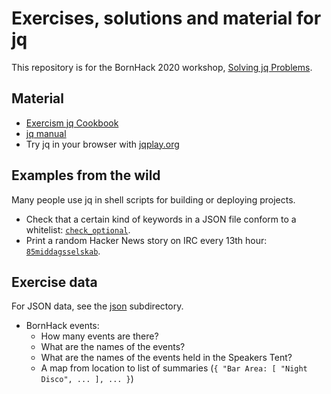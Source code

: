 # Exercises, solutions and material for jq

This repository is for the BornHack 2020 workshop, [Solving jq Problems][bornhack2020].

## Material

- [Exercism jq Cookbook][exercism-cookbook]
- [jq manual][jq-manual]
- Try jq in your browser with [jqplay.org][jqplay]

## Examples from the wild

Many people use jq in shell scripts for building or deploying projects.

- Check that a certain kind of keywords in a JSON file conform to a whitelist: [`check_optional`][example-1].
- Print a random Hacker News story on IRC every 13th hour: [`85middagsselskab`][example-2].

## Exercise data

For JSON data, see the [json](./json) subdirectory.

- BornHack events:
  - How many events are there?
  - What are the names of the events?
  - What are the names of the events held in the Speakers Tent?
  - A map from location to list of summaries (`{ "Bar Area: [ "Night Disco", ... ], ... }`)

[bornhack2020]: https://bornhack.dk/bornhack-2020/program/solving-jq-problems/
[exercism-cookbook]: https://github.com/exercism/exercism/issues/5055
[jq-manual]: https://stedolan.github.io/jq/manual/
[jqplay]: https://jqplay.org/

[example-1]: https://github.com/exercism/problem-specifications/blob/master/bin/check_optional
[example-2]: https://github.com/athas/EggsML/blob/master/concieggs/hooks/channel_message/85middagsselskab
